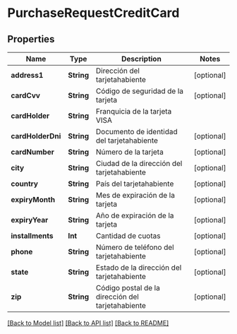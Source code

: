 # PurchaseRequestCreditCard

## Properties
Name | Type | Description | Notes
------------ | ------------- | ------------- | -------------
**address1** | **String** | Dirección del tarjetahabiente | [optional] 
**cardCvv** | **String** | Código de seguridad de la tarjeta | [optional] 
**cardHolder** | **String** | Franquicia de la tarjeta VISA || MASTERCARD || DINERS  | [optional] 
**cardHolderDni** | **String** | Documento de identidad del tarjetahabiente | [optional] 
**cardNumber** | **String** | Número de la tarjeta  | [optional] 
**city** | **String** | Ciudad de la dirección del tarjetahabiente | [optional] 
**country** | **String** | País del tarjetahabiente | [optional] 
**expiryMonth** | **String** | Mes de expiración de la tarjeta | [optional] 
**expiryYear** | **String** | Año de expiración de la tarjeta | [optional] 
**installments** | **Int** | Cantidad de cuotas | [optional] 
**phone** | **String** | Número de teléfono del tarjetahabiente | [optional] 
**state** | **String** | Estado de la dirección del tarjetahabiente | [optional] 
**zip** | **String** | Código postal de la dirección del tarjetahabiente | [optional] 

[[Back to Model list]](../README.md#documentation-for-models) [[Back to API list]](../README.md#documentation-for-api-endpoints) [[Back to README]](../README.md)


